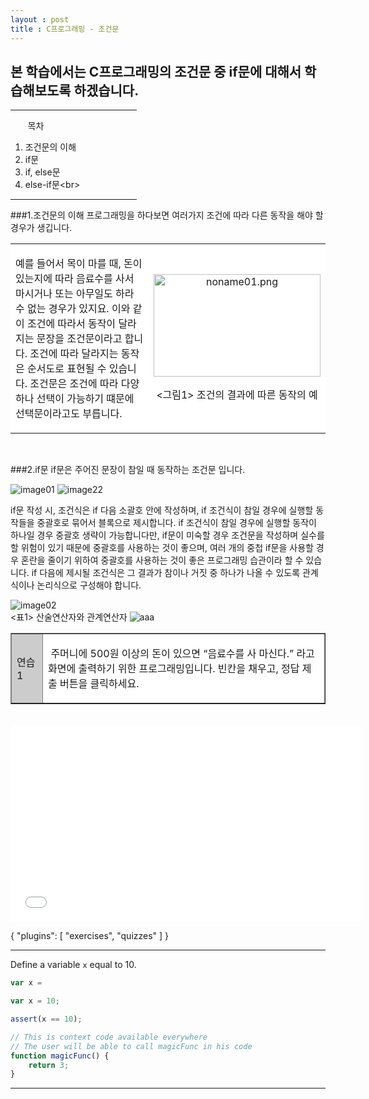```yaml
---
layout : post
title : C프로그래밍 - 조건문
---
```

## 본 학습에서는 C프로그래밍의 조건문 중 if문에 대해서 학습해보도록 하겠습니다.


<hr width="40%" align="left">

&nbsp; &nbsp; &nbsp; &nbsp;목차<br>
1. 조건문의 이해<br>
2. if문<br>
3. if, else문<br>
4. else-if문<br\>

<hr width="40%" align="left">


###1.조건문의 이해
프로그래밍을 하다보면 여러가지 조건에 따라 다른 동작을 해야 할 경우가 생깁니다.


<table style="background#CCCCCC;border-spacing:1px" cellspacing="1"><tbody><tr style="background:#FFFFFF"><td width="50%"><p>
예를 들어서 목이 마를 때, 돈이 있는지에 따라 음료수를 사서 마시거나 또는 아무일도 하라 수 없는 경우가 있지요. 이와 같이 조건에 따라서 동작이 달라지는 문장을 조건문이라고 합니다. 조건에 따라 달라지는 동작은 순서도로 표현될 수 있습니다. 조건문은 조건에 따라 다양하나 선택이 가능하기 떄문에 선택문이라고도 부릅니다.&nbsp;</p>
</td><td width="50%"><p align="center"> 
<img src="http://postfiles9.naver.net/20141103_88/sea5331_1414948581025KMTcV_PNG/noname01.png?type=w3"
alt="noname01.png"
width="267" height="164" editor_component="image_link"></p>
<p align="center">&lt;그림1&gt; 조건의 결과에 따른 동작의 예</p> </td></tr>
</tbody></table><br/>


###2.if문
if문은 주어진 문장이 참일 때 동작하는 조건문 입니다.



![image01](http://postfiles10.naver.net/20141103_185/mk3789_1414955992551qUaNQ_PNG/%C1%A6%B8%F1_%BE%F8%C0%BD.png?type=w3)
![image22](https://lh6.googleusercontent.com/-SMsbheORomg/VFaOvO2_F_I/AAAAAAAAAAk/qFOQELvL10c/s800/22.png)

if문 작성 시, 조건식은 if 다음 소괄호 안에 작성하며, if 조건식이 참일 경우에 실행할 동작들을 중괄호로 묶어서 블록으로 제시합니다. if 조건식이 참일 경우에 실행할 동작이 하나일 경우 중괄호 생략이 가능합니다만, if문이 미숙할 경우 조건문을 작성하며 실수를 할 위험이 있기 때문에 중괄호를 사용하는 것이 좋으며, 여러 개의 중첩 if문을 사용할 경우 혼란을 줄이기 위하여 중괄호를 사용하는 것이 좋은 프로그래밍 습관이라 할 수 있습니다. if 다음에 제시될 조건식은 그 결과가 참이나 거짓 중 하나가 나올 수 있도록 관계식이나 논리식으로 구성해야 합니다. 

![image02](http://postfiles15.naver.net/20141103_94/mk3789_1414955926517u3nyg_PNG/noname02.png?type=w3)<br>
 &lt;표1&gt; 산술연산자와 관계연산자
![aaa](http://img.naver.net/static/www/u/2013/0731/nmms_224940510.gif)

<table border="1" style="background:#CCCCCC;border-spacing:1px" cellspacing="1"><tbody><tr style="background:#FFFFFF"><td width="10%" bgcolor="#CCC"><p>연습1&nbsp;</p>
</td><td><p>&nbsp;주머니에 500원 이상의 돈이 있으면 “음료수를 사 마신다.” 라고 화면에 출력하기 위한 프로그래밍입니다. 빈칸을 채우고, 정답 제출 버튼을 클릭하세요.</p>
</td></tr>
</tbody></table><br />



<iframe width="560" height="315" src="//www.youtube.com/embed/HxYFntagdJQ" frameborder="0" allowfullscreen></iframe>


{
    "plugins": [ "exercises", "quizzes" ]
}


---

Define a variable `x` equal to 10.

```js
var x =
```

```js
var x = 10;
```

```js
assert(x == 10);
```

```js
// This is context code available everywhere
// The user will be able to call magicFunc in his code
function magicFunc() {
    return 3;
}
```

---





